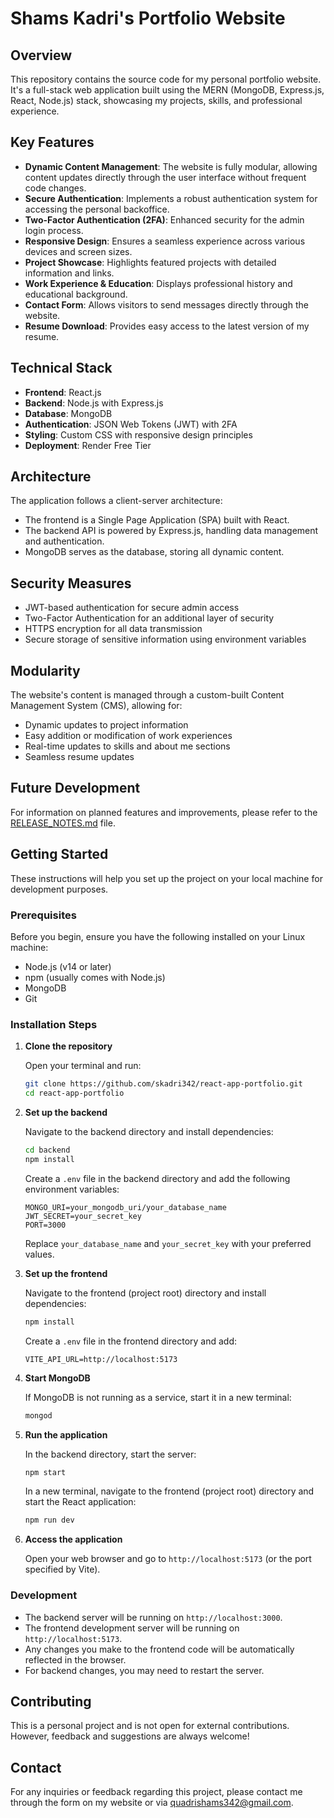 # Shams Kadri's Portfolio Website

## Overview

This repository contains the source code for my personal portfolio website. It's a full-stack web application built using the MERN (MongoDB, Express.js, React, Node.js) stack, showcasing my projects, skills, and professional experience.

## Key Features

- **Dynamic Content Management**: The website is fully modular, allowing content updates directly through the user interface without frequent code changes.
- **Secure Authentication**: Implements a robust authentication system for accessing the personal backoffice.
- **Two-Factor Authentication (2FA)**: Enhanced security for the admin login process.
- **Responsive Design**: Ensures a seamless experience across various devices and screen sizes.
- **Project Showcase**: Highlights featured projects with detailed information and links.
- **Work Experience & Education**: Displays professional history and educational background.
- **Contact Form**: Allows visitors to send messages directly through the website.
- **Resume Download**: Provides easy access to the latest version of my resume.

## Technical Stack

- **Frontend**: React.js
- **Backend**: Node.js with Express.js
- **Database**: MongoDB
- **Authentication**: JSON Web Tokens (JWT) with 2FA
- **Styling**: Custom CSS with responsive design principles
- **Deployment**: Render Free Tier

## Architecture

The application follows a client-server architecture:

- The frontend is a Single Page Application (SPA) built with React.
- The backend API is powered by Express.js, handling data management and authentication.
- MongoDB serves as the database, storing all dynamic content.

## Security Measures

- JWT-based authentication for secure admin access
- Two-Factor Authentication for an additional layer of security
- HTTPS encryption for all data transmission
- Secure storage of sensitive information using environment variables

## Modularity

The website's content is managed through a custom-built Content Management System (CMS), allowing for:

- Dynamic updates to project information
- Easy addition or modification of work experiences
- Real-time updates to skills and about me sections
- Seamless resume updates

## Future Development

For information on planned features and improvements, please refer to the [RELEASE_NOTES.md](./RELEASE_NOTES.md) file.

## Getting Started

These instructions will help you set up the project on your local machine for development purposes.

### Prerequisites

Before you begin, ensure you have the following installed on your Linux machine:

- Node.js (v14 or later)
- npm (usually comes with Node.js)
- MongoDB
- Git

### Installation Steps

1. **Clone the repository**

   Open your terminal and run:

   ```bash
   git clone https://github.com/skadri342/react-app-portfolio.git
   cd react-app-portfolio
   ```

2. **Set up the backend**

   Navigate to the backend directory and install dependencies:

   ```bash
   cd backend
   npm install
   ```

   Create a `.env` file in the backend directory and add the following environment variables:

   ```
   MONGO_URI=your_mongodb_uri/your_database_name
   JWT_SECRET=your_secret_key
   PORT=3000
   ```

   Replace `your_database_name` and `your_secret_key` with your preferred values.

3. **Set up the frontend**

   Navigate to the frontend (project root) directory and install dependencies:

   ```bash
   npm install
   ```

   Create a `.env` file in the frontend directory and add:

   ```
   VITE_API_URL=http://localhost:5173
   ```

4. **Start MongoDB**

   If MongoDB is not running as a service, start it in a new terminal:

   ```bash
   mongod
   ```

5. **Run the application**

   In the backend directory, start the server:

   ```bash
   npm start
   ```

   In a new terminal, navigate to the frontend (project root) directory and start the React application:

   ```bash
   npm run dev
   ```

6. **Access the application**

   Open your web browser and go to `http://localhost:5173` (or the port specified by Vite).

### Development

- The backend server will be running on `http://localhost:3000`.
- The frontend development server will be running on `http://localhost:5173`.
- Any changes you make to the frontend code will be automatically reflected in the browser.
- For backend changes, you may need to restart the server.

## Contributing

This is a personal project and is not open for external contributions. However, feedback and suggestions are always welcome!

## Contact

For any inquiries or feedback regarding this project, please contact me through the form on my website or via quadrishams342@gmail.com.